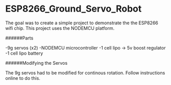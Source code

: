 # ESP8266_Ground_Servo_Robot

The goal was to create a simple project to demonstrate the the ESP8266 wifi chip.
This project uses the NODEMCU platform.

######Parts

-9g servos (x2)
-NODEMCU microcontroller
-1 cell lipo -> 5v boost regulator
-1 cell lipo battery

######Modifying the Servos

The 9g servos had to be modified for continous rotation. Follow instructions online to do this.

